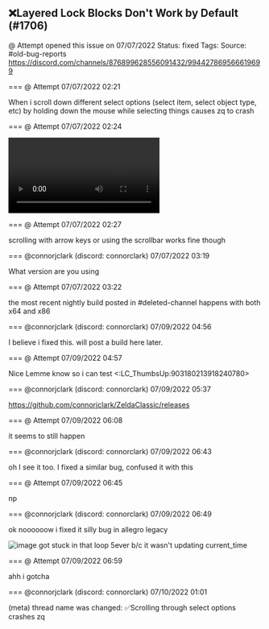## ❌Layered Lock Blocks Don't Work by Default (#1706)
@ Attempt opened this issue on 07/07/2022
Status: fixed
Tags: 
Source: #old-bug-reports https://discord.com/channels/876899628556091432/994427869566619699


=== @ Attempt 07/07/2022 02:21

When i scroll down different select options (select item, select object type, etc) by holding down the mouse while selecting things causes zq to crash

=== @ Attempt 07/07/2022 02:24


![image](https://cdn.discordapp.com/attachments/994427869566619699/994428624893640754/2022-07-06_19-23-17.mp4?ex=65e92553&is=65d6b053&hm=210b4630245a0fdc201ad0036407a0462a8357dc9a10b7634ee899ff5d23efba&)

=== @ Attempt 07/07/2022 02:27

scrolling with arrow keys or using the scrollbar works fine though

=== @connorjclark (discord: connorclark) 07/07/2022 03:19

What version are you using

=== @ Attempt 07/07/2022 03:22

the most recent nightly build posted in #deleted-channel
happens with both x64 and x86

=== @connorjclark (discord: connorclark) 07/09/2022 04:56

I believe i fixed this. will post a build here later.

=== @ Attempt 07/09/2022 04:57

Nice
Lemme know so i can test
<:LC_ThumbsUp:903180213918240780>

=== @connorjclark (discord: connorclark) 07/09/2022 05:37

https://github.com/connorjclark/ZeldaClassic/releases

=== @ Attempt 07/09/2022 06:08

it seems to still happen

=== @connorjclark (discord: connorclark) 07/09/2022 06:43

oh I see it too. I fixed a similar bug, confused it with this

=== @ Attempt 07/09/2022 06:45

np

=== @connorjclark (discord: connorclark) 07/09/2022 06:49

ok noooooow i fixed it
silly bug in allegro legacy

![image](https://cdn.discordapp.com/attachments/994427869566619699/995220050703286373/unknown.png?ex=65ec0666&is=65d99166&hm=a1afd5dffebbc875e84e7c991a19c96201a603f7e65cbfcec784dcb2d590cc00&)
got stuck in that loop 5ever
b/c it wasn't updating current_time

=== @ Attempt 07/09/2022 06:59

ahh i gotcha

=== @connorjclark (discord: connorclark) 07/10/2022 01:01

(meta) thread name was changed: ✅Scrolling through select options crashes zq
